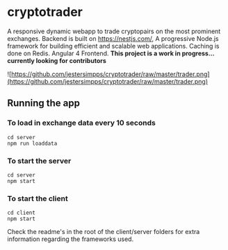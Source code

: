 # cryptotrader
A responsive dynamic webapp to trade cryptopairs on the most prominent exchanges.
Backend is built on https://nestjs.com/, A progressive Node.js framework for building efficient and scalable web applications. 
Caching is done on Redis. Angular 4 Frontend. **This project is a work in progress... currently looking for contributors**

![https://github.com/jestersimpps/cryptotrader/raw/master/trader.png](https://github.com/jestersimpps/cryptotrader/raw/master/trader.png)

## Running the app
### To load in exchange data every 10 seconds
```
cd server
npm run loaddata
```

### To start the server
```
cd server
npm start
```

### To start the client
```
cd client
npm start
```

Check the readme's in the root of the client/server folders for extra information regarding the frameworks used.
